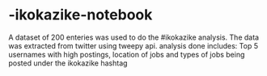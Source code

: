 # -ikokazike-notebook
 A dataset of 200 enteries was used to do the #ikokazike analysis. The data was extracted from twitter using tweepy api. 
 analysis done includes: Top 5 usernames with high postings, location of jobs and types of jobs being posted under the ikokazike hashtag
